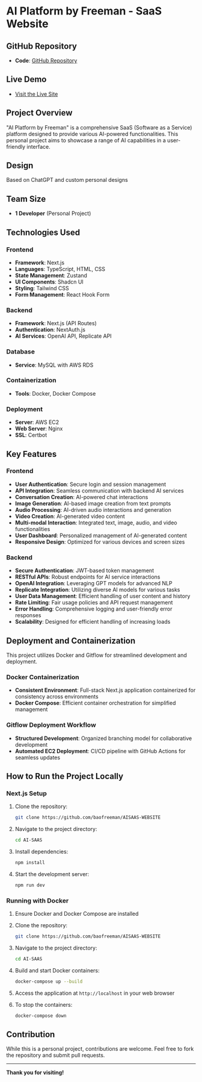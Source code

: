 # **AI Platform by Freeman - SaaS Website**

## **GitHub Repository**

- **Code**: [GitHub Repository](https://github.com/baofreeman/AISAAS-WEBSITE)

## **Live Demo**

- [Visit the Live Site](https://freemanai.store)

## **Project Overview**

"AI Platform by Freeman" is a comprehensive SaaS (Software as a Service) platform designed to provide various AI-powered functionalities. This personal project aims to showcase a range of AI capabilities in a user-friendly interface.

## **Design**

Based on ChatGPT and custom personal designs

## **Team Size**

- **1 Developer** (Personal Project)

## **Technologies Used**

### **Frontend**

- **Framework**: Next.js
- **Languages**: TypeScript, HTML, CSS
- **State Management**: Zustand
- **UI Components**: Shadcn UI
- **Styling**: Tailwind CSS
- **Form Management**: React Hook Form

### **Backend**

- **Framework**: Next.js (API Routes)
- **Authentication**: NextAuth.js
- **AI Services**: OpenAI API, Replicate API

### **Database**

- **Service**: MySQL with AWS RDS

### **Containerization**

- **Tools**: Docker, Docker Compose

### **Deployment**

- **Server**: AWS EC2
- **Web Server**: Nginx
- **SSL**: Certbot

## **Key Features**

### **Frontend**

- **User Authentication**: Secure login and session management
- **API Integration**: Seamless communication with backend AI services
- **Conversation Creation**: AI-powered chat interactions
- **Image Generation**: AI-based image creation from text prompts
- **Audio Processing**: AI-driven audio interactions and generation
- **Video Creation**: AI-generated video content
- **Multi-modal Interaction**: Integrated text, image, audio, and video functionalities
- **User Dashboard**: Personalized management of AI-generated content
- **Responsive Design**: Optimized for various devices and screen sizes

### **Backend**

- **Secure Authentication**: JWT-based token management
- **RESTful APIs**: Robust endpoints for AI service interactions
- **OpenAI Integration**: Leveraging GPT models for advanced NLP
- **Replicate Integration**: Utilizing diverse AI models for various tasks
- **User Data Management**: Efficient handling of user content and history
- **Rate Limiting**: Fair usage policies and API request management
- **Error Handling**: Comprehensive logging and user-friendly error responses
- **Scalability**: Designed for efficient handling of increasing loads

## **Deployment and Containerization**

This project utilizes Docker and Gitflow for streamlined development and deployment.

### **Docker Containerization**

- **Consistent Environment**: Full-stack Next.js application containerized for consistency across environments
- **Docker Compose**: Efficient container orchestration for simplified management

### **Gitflow Deployment Workflow**

- **Structured Development**: Organized branching model for collaborative development
- **Automated EC2 Deployment**: CI/CD pipeline with GitHub Actions for seamless updates

## **How to Run the Project Locally**

### **Next.js Setup**

1. Clone the repository:

   ```bash
   git clone https://github.com/baofreeman/AISAAS-WEBSITE
   ```

2. Navigate to the project directory:

   ```bash
   cd AI-SAAS
   ```

3. Install dependencies:

   ```bash
   npm install
   ```

4. Start the development server:
   ```bash
   npm run dev
   ```

### **Running with Docker**

1. Ensure Docker and Docker Compose are installed

2. Clone the repository:

   ```bash
   git clone https://github.com/baofreeman/AISAAS-WEBSITE
   ```

3. Navigate to the project directory:

   ```bash
   cd AI-SAAS
   ```

4. Build and start Docker containers:

   ```bash
   docker-compose up --build
   ```

5. Access the application at `http://localhost` in your web browser

6. To stop the containers:
   ```bash
   docker-compose down
   ```

## **Contribution**

While this is a personal project, contributions are welcome. Feel free to fork the repository and submit pull requests.

---

**Thank you for visiting!**
